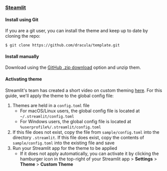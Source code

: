 ### [Steamlit](http://https://streamlit.io/)

#### Install using Git

If you are a git user, you can install the theme and keep up to date by cloning the repo:

    $ git clone https://github.com/dracula/template.git

#### Install manually

Download using the [GitHub .zip download](https://github.com/dracula/template/archive/master.zip) option and unzip them.

#### Activating theme

Streamlit's team has created a short video on custom theming [here](https://www.youtube.com/watch?v=Mz12mlwzbVU). For this guide, we'll apply the theme to the global config file:

1. Themes are held in a `config.toml` file
    - For macOS/Linux users, the global config file is located at `~/.streamlit/config.toml`
    - For Windows users, the global config file is located at `%userprofile%/.streamlit/config.toml`
2. If this file does not exist, copy the file from `sample/config.toml` into the directory `.streamlit`. If this file does exist, copy the contents of `sample/config.toml` into the existing file and save
3. Run your Streamlit app for the theme to be applied
    - If it does not apply automatically, you can activate it by clicking the hamburger icon in the top-right of your Streamlit app > **Settings** > **Theme** > **Custom Theme**